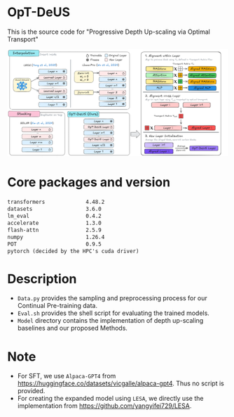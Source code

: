 # OpT-DeUS
This is the source code for "Progressive Depth Up-scaling via Optimal Transport"

![image](Figure/Method.png)
# Core packages and version
```text
transformers             4.48.2
datasets                 3.6.0
lm_eval                  0.4.2
accelerate               1.3.0
flash-attn               2.5.9
numpy                    1.26.4
POT                      0.9.5
pytorch (decided by the HPC's cuda driver)
```

# Description
- `Data.py` provides the sampling and preprocessing process for our Continual Pre-training data.
- `Eval.sh` provides the shell script for evaluating the trained models.
- `Model` directory contains the implementation of depth up-scaling baselines and our proposed Methods.


# Note
- For SFT, we use  `Alpaca-GPT4` from https://huggingface.co/datasets/vicgalle/alpaca-gpt4. Thus no script is provided.
- For creating the expanded model using `LESA`, we directly use the implementation from https://github.com/yangyifei729/LESA.

